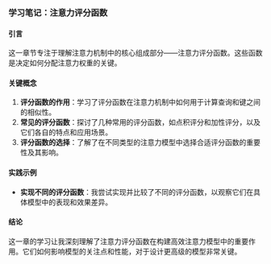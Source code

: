### 学习笔记：注意力评分函数

#### 引言
这一章节专注于理解注意力机制中的核心组成部分——注意力评分函数。这些函数是决定如何分配注意力权重的关键。

#### 关键概念
1. **评分函数的作用**：学习了评分函数在注意力机制中如何用于计算查询和键之间的相似性。
2. **常见的评分函数**：探讨了几种常用的评分函数，如点积评分和加性评分，以及它们各自的特点和应用场景。
3. **评分函数的选择**：了解了在不同类型的注意力模型中选择合适评分函数的重要性及其影响。

#### 实践示例
- **实现不同的评分函数**：我尝试实现并比较了不同的评分函数，以观察它们在具体模型中的表现和效果差异。

#### 结论
这一章的学习让我深刻理解了注意力评分函数在构建高效注意力模型中的重要作用。它们如何影响模型的关注点和性能，对于设计更高级的模型非常关键。

